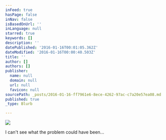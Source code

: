 ```yaml
---
inFeed: true
hasPage: false
inNav: false
isBasedOnUrl: ''
inLanguage: null
starred: true
keywords: []
description: ''
datePublished: '2016-01-16T00:01:05.362Z'
dateModified: '2016-01-16T00:00:40.503Z'
title: ''
author: []
authors: []
publisher:
  name: null
  domain: null
  url: null
  favicon: null
sourcePath: _posts/2016-01-16-ff7961e6-8ece-4262-97ac-c7a20e57ea08.md
published: true
_type: Blurb

---
```

![](https://the-grid-user-content.s3-us-west-2.amazonaws.com/558264e4-ebd8-4f07-b0e9-9ff673f62201.jpg)

I can't see what the problem could have been...